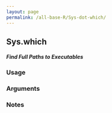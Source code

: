 ```yaml
---
layout: page
permalink: /all-base-R/Sys-dot-which/
---
```


## __Sys.which__

#### _Find Full Paths to Executables_

### Usage

### Arguments

### Notes
